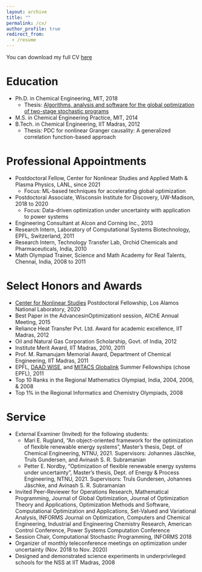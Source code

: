 ```yaml
---
layout: archive
title: ""
permalink: /cv/
author_profile: true
redirect_from:
  - /resume
---
```


You can download my full CV <a href = "https://rohitkannan.github.io/files/RohitKannan_CV.pdf" target="_blank">here</a>

Education
======
* Ph.D. in Chemical Engineering, MIT, 2018
  * Thesis: <a href = "https://dspace.mit.edu/handle/1721.1/117326" target="_blank">Algorithms, analysis and software for the global optimization of two-stage stochastic programs</a>
* M.S. in Chemical Engineering Practice, MIT, 2014
* B.Tech. in Chemical Engineering, IIT Madras, 2012
  * Thesis: PDC for nonlinear Granger causality: A generalized correlation function-based approach

Professional Appointments
======
* Postdoctoral Fellow, Center for Nonlinear Studies and Applied Math & Plasma Physics, LANL, since 2021
  * Focus: ML-based techniques for accelerating global optimization
* Postdoctoral Associate, Wisconsin Institute for Discovery, UW-Madison, 2018 to 2020
  * Focus: Data-driven optimization under uncertainty with application to power systems
* Engineering Consultant at Alcon and Corning Inc., 2013
* Research Intern, Laboratory of Computational Systems Biotechnology, EPFL, Switzerland, 2011
* Research Intern, Technology Transfer Lab, Orchid Chemicals and Pharmaceuticals, India, 2010
* Math Olympiad Trainer, Science and Math Academy for Real Talents, Chennai, India, 2008 to 2011

Select Honors and Awards
======
* <a href = "https://cnls.lanl.gov/External/" target="_blank">Center for Nonlinear Studies</a> Postdoctoral Fellowship, Los Alamos National Laboratory, 2020
* Best Paper in the AdvancesinOptimizationI session, AIChE Annual Meeting, 2015
* Reliance Heat Transfer Pvt. Ltd. Award for academic excellence, IIT Madras, 2012
* Oil and Natural Gas Corporation Scholarship, Govt. of India, 2012
* Institute Merit Award, IIT Madras, 2010, 2011
* Prof. M. Ramanujam Memorial Award, Department of Chemical Engineering, IIT Madras, 2011
* EPFL, <a href = "https://www2.daad.de/deutschland/stipendium/datenbank/en/21148-scholarship-database/?daad=1&detail=50015295&origin=4&page=1&q=wise&status=1&subjectGrps" target="_blank">DAAD WISE</a>, and <a href = "https://www.mitacs.ca/en/programs/globalink" target="_blank">MITACS Globalink</a> Summer Fellowships (chose EPFL), 2011
* Top 10 Ranks in the Regional Mathematics Olympiad, India, 2004, 2006, & 2008
* Top 1% in the Regional Informatics and Chemistry Olympiads, 2008

Service
======
* External Examiner (Invited) for the following students:
  * Mari E. Rugland, “An object-oriented framework for the optimization of flexible renewable energy systems”, Master’s thesis, Dept. of Chemical Engineering, NTNU, 2021. Supervisors: Johannes Jäschke, Truls Gundersen, and Avinash S. R. Subramanian
  * Petter E. Nordby, “Optimization of flexible renewable energy systems under uncertainty”, Master’s thesis, Dept. of Energy & Process Engineering, NTNU, 2021. Supervisors: Truls Gundersen, Johannes Jäschke, and Avinash S. R. Subramanian
* Invited Peer-Reviewer for Operations Research, Mathematical Programming, Journal of Global Optimization, Journal of Optimization Theory and Applications, Optimization Methods and Software, Computational Optimization and Applications, Set-Valued and Variational Analysis, INFORMS Journal on Optimization, Computers and Chemical Engineering, Industrial and Engineering Chemistry Research, American Control Conference, Power Systems Computation Conference
* Session Chair, Computational Stochastic Programming, INFORMS 2018
* Organizer of monthly teleconference meetings on optimization under uncertainty (Nov. 2018 to Nov. 2020)
* Designed and demonstrated science experiments in underprivileged schools for the NSS at IIT Madras, 2008 



